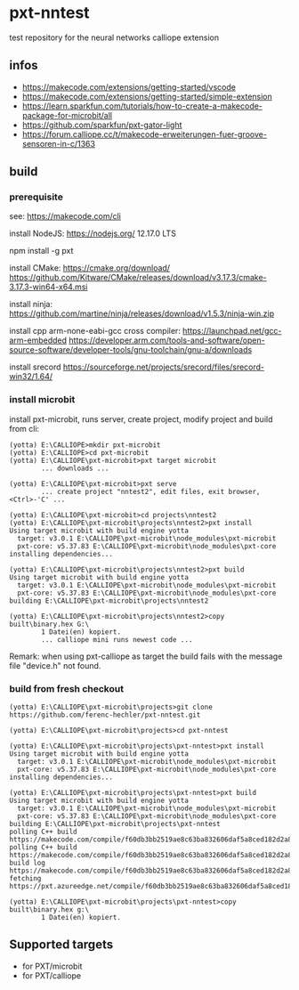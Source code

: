 # pxt-nntest
test repository for the neural networks calliope extension

## infos

* https://makecode.com/extensions/getting-started/vscode
* https://makecode.com/extensions/getting-started/simple-extension
* https://learn.sparkfun.com/tutorials/how-to-create-a-makecode-package-for-microbit/all
* https://github.com/sparkfun/pxt-gator-light
* https://forum.calliope.cc/t/makecode-erweiterungen-fuer-groove-sensoren-in-c/1363

## build

### prerequisite

see: https://makecode.com/cli

install NodeJS: https://nodejs.org/
12.17.0 LTS

npm install -g pxt

install CMake: https://cmake.org/download/
https://github.com/Kitware/CMake/releases/download/v3.17.3/cmake-3.17.3-win64-x64.msi

install ninja: https://github.com/martine/ninja/releases/download/v1.5.3/ninja-win.zip

install cpp  arm-none-eabi-gcc cross compiler: https://launchpad.net/gcc-arm-embedded
https://developer.arm.com/tools-and-software/open-source-software/developer-tools/gnu-toolchain/gnu-a/downloads

install srecord
https://sourceforge.net/projects/srecord/files/srecord-win32/1.64/

### install microbit

install pxt-microbit, runs server, create project, modify project and build from cli:

```
(yotta) E:\CALLIOPE>mkdir pxt-microbit
(yotta) E:\CALLIOPE>cd pxt-microbit
(yotta) E:\CALLIOPE\pxt-microbit>pxt target microbit
        ... downloads ...

(yotta) E:\CALLIOPE\pxt-microbit>pxt serve
        ... create project "nntest2", edit files, exit browser, <Ctrl>-'C' ...

(yotta) E:\CALLIOPE\pxt-microbit>cd projects\nntest2
(yotta) E:\CALLIOPE\pxt-microbit\projects\nntest2>pxt install
Using target microbit with build engine yotta
  target: v3.0.1 E:\CALLIOPE\pxt-microbit\node_modules\pxt-microbit
  pxt-core: v5.37.83 E:\CALLIOPE\pxt-microbit\node_modules\pxt-core
installing dependencies...

(yotta) E:\CALLIOPE\pxt-microbit\projects\nntest2>pxt build
Using target microbit with build engine yotta
  target: v3.0.1 E:\CALLIOPE\pxt-microbit\node_modules\pxt-microbit
  pxt-core: v5.37.83 E:\CALLIOPE\pxt-microbit\node_modules\pxt-core
building E:\CALLIOPE\pxt-microbit\projects\nntest2

(yotta) E:\CALLIOPE\pxt-microbit\projects\nntest2>copy built\binary.hex G:\
        1 Datei(en) kopiert.
        ... calliope mini runs newest code ...
```

Remark: when using pxt-calliope as target the build fails with the message file "device.h" not found.

### build from fresh checkout



```
(yotta) E:\CALLIOPE\pxt-microbit\projects>git clone https://github.com/ferenc-hechler/pxt-nntest.git

(yotta) E:\CALLIOPE\pxt-microbit\projects>cd pxt-nntest

(yotta) E:\CALLIOPE\pxt-microbit\projects\pxt-nntest>pxt install
Using target microbit with build engine yotta
  target: v3.0.1 E:\CALLIOPE\pxt-microbit\node_modules\pxt-microbit
  pxt-core: v5.37.83 E:\CALLIOPE\pxt-microbit\node_modules\pxt-core
installing dependencies...

(yotta) E:\CALLIOPE\pxt-microbit\projects\pxt-nntest>pxt build
Using target microbit with build engine yotta
  target: v3.0.1 E:\CALLIOPE\pxt-microbit\node_modules\pxt-microbit
  pxt-core: v5.37.83 E:\CALLIOPE\pxt-microbit\node_modules\pxt-core
building E:\CALLIOPE\pxt-microbit\projects\pxt-nntest
polling C++ build https://makecode.com/compile/f60db3bb2519ae8c63ba832606daf5a8ced182d2a852e30de65bf9046491946b.json
polling C++ build https://makecode.com/compile/f60db3bb2519ae8c63ba832606daf5a8ced182d2a852e30de65bf9046491946b.json
build log https://makecode.com/compile/f60db3bb2519ae8c63ba832606daf5a8ced182d2a852e30de65bf9046491946b.log
fetching https://pxt.azureedge.net/compile/f60db3bb2519ae8c63ba832606daf5a8ced182d2a852e30de65bf9046491946b.hex

(yotta) E:\CALLIOPE\pxt-microbit\projects\pxt-nntest>copy built\binary.hex g:\
        1 Datei(en) kopiert.
```



## Supported targets

* for PXT/microbit
* for PXT/calliope
